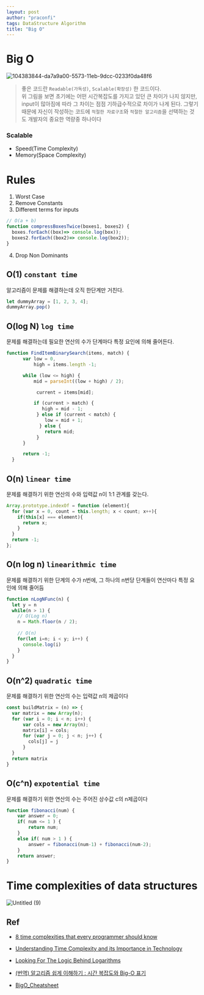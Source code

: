 ```yaml
---
layout: post
author: "praconfi"
tags: DataStructure Algorithm
title: "Big O"
---
```


# Big O

![104383844-da7a9a00-5573-11eb-9dcc-0233f0da48f6](https://user-images.githubusercontent.com/64571546/151695843-99ce20ed-87f0-48b4-920f-4ac6679f40f4.png)

> 좋은 코드란 `Readable(가독성)`, `Scalable(확장성)` 한 코드이다.  
위 그림을 보면 초기에는 어떤 시간복잡도를 가지고 있던 큰 차이가 나지 않지만, input이 많아짐에 따라 그 차이는 점점 기하급수적으로 차이가 나게 된다. 그렇기 때문에 자신이 작성하는 코드에 `적절한 자료구조`와 `적절한 알고리즘`을 선택하는 것도 개발자의 중요한 역량중 하나이다
### Scalable
- Speed(Time Complexity)
- Memory(Space Complexity)

# Rules
1. Worst Case
2. Remove Constants
3. Different terms for inputs  
```js
// O(a + b)
function compressBoxesTwice(boxes1, boxes2) {
  boxes.forEach((box)=> console.log(box));
  boxes2.forEach((box2)=> console.log(box2));
}
```
4. Drop Non Dominants

## O(1) `constant time`

알고리즘이 문제를 해결하는데 오직 한단계만 거친다.

```js
let dummyArray = [1, 2, 3, 4];
dummyArray.pop()
```

## O(log N) `log time`

문제를 해결하는데 필요한 연산의 수가 단계마다 특정 요인에 의해 줄어든다.

```js
function FindItemBinarySearch(items, match) {
      var low = 0,
          high = items.length -1;

      while (low <= high) {
          mid = parseInt((low + high) / 2);

           current = items[mid];

          if (current > match) {
             high = mid - 1;
           } else if (current < match) {
              low = mid + 1;
            } else {
              return mid;
           }   
      }       

      return -1;
  }
```

## O(n) `linear time`

문제를 해결하기 위한 연산의 수와 입력값 n이 1:1 관계를 갖는다.

```js
Array.prototype.indexOf = function (element){
  for (var x = 0, count = this.length; x < count; x++){
    if(this[x] === element){
      return x;
    }
  }
  return -1;
};
```

## O(n log n) `linearithmic time`
문제를 해결하기 위한 단계의 수가 n번에, 그 하나의 n번당 단계들이 연산마다 특정 요인에 의해 줄어듬
```js
function nLogNFunc(n) {
  let y = n
  while(n > 1) {
    // O(Log n)
    n = Math.floor(n / 2);
    
    // O(n)
    for(let i=n; i < y; i++) {
      console.log(i)
    }
  }
}
```



## O(n^2) `quadratic time`

문제를 해결하기 위한 연산의 수는 입력값 n의 제곱이다

```js
const buildMatrix = (n) => {
  var matrix = new Array(n);
  for (var i = 0; i < n; i++) {
      var cols = new Array(n);
      matrix[i] = cols;
      for (var j = 0; j < n; j++) {
        cols[j] = j
      }
  }
  return matrix
}
```

## O(c^n) `expotential time`

문제를 해결하기 위한 연산의 수는 주어진 상수값 c의 n제곱이다

```js
function fibonacci(num) {
	var answer = 0;
	if( num <= 1 ) {
		return num;
	}
	else if( num > 1 ) {
		answer = fibonacci(num-1) + fibonacci(num-2);
	}
	return answer;
}
```

# Time complexities of data structures
![Untitled (9)](https://user-images.githubusercontent.com/64571546/104383931-fda54980-5573-11eb-84bb-0ae4fe98cb8c.png)

## Ref

- [8 time complexities that every programmer should know](https://adrianmejia.com/most-popular-algorithms-time-complexity-every-programmer-should-know-free-online-tutorial-course/)

- [Understanding Time Complexity and its Importance in Technology](https://medium.com/@abdurrafeymasood/understanding-time-complexity-and-its-importance-in-technology-8279f72d1c6a)

- [Looking For The Logic Behind Logarithms](https://medium.com/basecs/looking-for-the-logic-behind-logarithms-9e79d7666dda)


- [(번역) 알고리즘 쉽게 이해하기 : 시간 복잡도와 Big-O 표기](https://joshuajangblog.wordpress.com/2016/09/21/time_complexity_big_o_in_easy_explanation/)

- [BigO_Cheatsheet](../assets/BigO_Cheatsheet_Zero_To_Mastery_V1.01.pdf)

